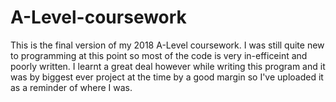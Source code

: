 # A-Level-coursework
This is the final version of my 2018 A-Level coursework. I was still quite new to programming at this point so most of the code is very in-efficeint and poorly written. I learnt a great deal however while writing this program and it was by biggest ever project at the time by a good margin so I've uploaded it as a reminder of where I was.

